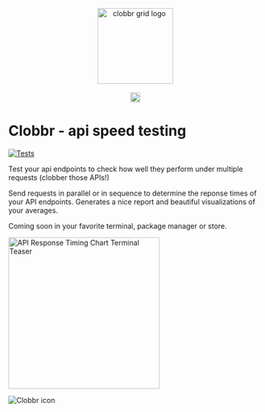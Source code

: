 <p align="center">
  <img witdh="150px" height="150px" alt="clobbr grid logo" src="https://user-images.githubusercontent.com/1515742/80861783-dcfcc400-8c70-11ea-89c6-671dbdff6f33.png" /> <br/><br/>
  
  <img witdh="20px" height="20px" alt="clobbr typeface logo" src="https://user-images.githubusercontent.com/1515742/80861788-de2df100-8c70-11ea-8a56-155eef6691e8.png" />  
</p>

# Clobbr - api speed testing
[![Tests](https://github.com/parsecph/clobbr/actions/workflows/nodejs.yml/badge.svg)](https://github.com/parsecph/clobbr/actions/workflows/nodejs.yml)

Test your api endpoints to check how well they perform under multiple requests (clobber those APIs!)

Send requests in parallel or in sequence to determine the reponse times of your API endpoints.
Generates a nice report and beautiful visualizations of your averages.  

Coming soon in your favorite terminal, package manager or store. 

<img witdh="300px" height="300px" alt="API Response Timing Chart Terminal Teaser" src="https://user-images.githubusercontent.com/1515742/113457834-215c8b00-9411-11eb-8c65-c55d381a9426.png" />  

![Clobbr icon](https://user-images.githubusercontent.com/1515742/80861773-da9a6a00-8c70-11ea-9671-77e1bb2dea04.png)
